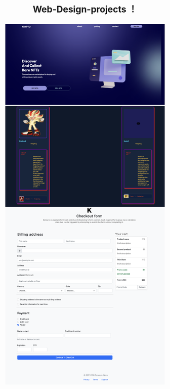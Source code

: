 # <p align="center">Web-Design-projects ！</p>
![](Images/figma%20design.png)
![](Images/hedgehog.png)
![](Images/Checkoutpage.png)
